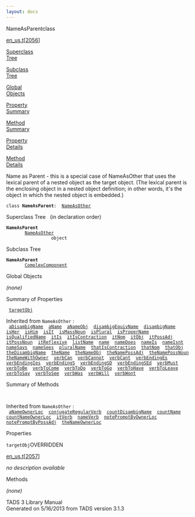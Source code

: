 ```yaml
---
layout: docs
---
```

<span class="title">NameAsParent</span><span class="type">class</span>

[en_us.t](../file/en_us.t.html)\[[2056](../source/en_us.t.html#2056)\]

[Superclass  
Tree](#_SuperClassTree_)

[Subclass  
Tree](#_SubClassTree_)

[Global  
Objects](#_ObjectSummary_)

[Property  
Summary](#_PropSummary_)

[Method  
Summary](#_MethodSummary_)

[Property  
Details](#_Properties_)

[Method  
Details](#_Methods_)

<div class="fdesc">

Name as Parent - this is a special case of NameAsOther that uses the
lexical parent of a nested object as the target object. (The lexical
parent is the enclosing object in a nested object definition; in other
words, it's the object in which the nested object is embedded.)

`class `**`NameAsParent`**` :   `[`NameAsOther`](../object/NameAsOther.html)

</div>

<span id="_SuperClassTree_"></span>

<div class="mjhd">

<span class="hdln">Superclass Tree</span>   (in declaration order)

</div>

**`NameAsParent`**  
`         `[`NameAsOther`](../object/NameAsOther.html)  
`                 object`  
<span id="_SubClassTree_"></span>

<div class="mjhd">

<span class="hdln">Subclass Tree</span>  

</div>

**`NameAsParent`**  
`         `[`ComplexComponent`](../object/ComplexComponent.html)  
<span id="_ObjectSummary_"></span>

<div class="mjhd">

<span class="hdln">Global Objects</span>  

</div>

*(none)* <span id="_PropSummary_"></span>

<div class="mjhd">

<span class="hdln">Summary of Properties</span>  

</div>

` `[`targetObj`](#targetObj)`  `

Inherited from `NameAsOther` :  
` `[`aDisambigName`](../object/NameAsOther.html#aDisambigName)`  `[`aName`](../object/NameAsOther.html#aName)`  `[`aNameObj`](../object/NameAsOther.html#aNameObj)`  `[`disambigEquivName`](../object/NameAsOther.html#disambigEquivName)`  `[`disambigName`](../object/NameAsOther.html#disambigName)`  `[`isHer`](../object/NameAsOther.html#isHer)`  `[`isHim`](../object/NameAsOther.html#isHim)`  `[`isIt`](../object/NameAsOther.html#isIt)`  `[`isMassNoun`](../object/NameAsOther.html#isMassNoun)`  `[`isPlural`](../object/NameAsOther.html#isPlural)`  `[`isProperName`](../object/NameAsOther.html#isProperName)`  `[`isQualifiedName`](../object/NameAsOther.html#isQualifiedName)`  `[`itIs`](../object/NameAsOther.html#itIs)`  `[`itIsContraction`](../object/NameAsOther.html#itIsContraction)`  `[`itNom`](../object/NameAsOther.html#itNom)`  `[`itObj`](../object/NameAsOther.html#itObj)`  `[`itPossAdj`](../object/NameAsOther.html#itPossAdj)`  `[`itPossNoun`](../object/NameAsOther.html#itPossNoun)`  `[`itReflexive`](../object/NameAsOther.html#itReflexive)`  `[`listName`](../object/NameAsOther.html#listName)`  `[`name`](../object/NameAsOther.html#name)`  `[`nameDoes`](../object/NameAsOther.html#nameDoes)`  `[`nameIs`](../object/NameAsOther.html#nameIs)`  `[`nameIsnt`](../object/NameAsOther.html#nameIsnt)`  `[`nameSays`](../object/NameAsOther.html#nameSays)`  `[`nameSees`](../object/NameAsOther.html#nameSees)`  `[`pluralName`](../object/NameAsOther.html#pluralName)`  `[`thatIsContraction`](../object/NameAsOther.html#thatIsContraction)`  `[`thatNom`](../object/NameAsOther.html#thatNom)`  `[`thatObj`](../object/NameAsOther.html#thatObj)`  `[`theDisambigName`](../object/NameAsOther.html#theDisambigName)`  `[`theName`](../object/NameAsOther.html#theName)`  `[`theNameObj`](../object/NameAsOther.html#theNameObj)`  `[`theNamePossAdj`](../object/NameAsOther.html#theNamePossAdj)`  `[`theNamePossNoun`](../object/NameAsOther.html#theNamePossNoun)`  `[`theNameWithOwner`](../object/NameAsOther.html#theNameWithOwner)`  `[`verbCan`](../object/NameAsOther.html#verbCan)`  `[`verbCannot`](../object/NameAsOther.html#verbCannot)`  `[`verbCant`](../object/NameAsOther.html#verbCant)`  `[`verbEndingEs`](../object/NameAsOther.html#verbEndingEs)`  `[`verbEndingIes`](../object/NameAsOther.html#verbEndingIes)`  `[`verbEndingS`](../object/NameAsOther.html#verbEndingS)`  `[`verbEndingSD`](../object/NameAsOther.html#verbEndingSD)`  `[`verbEndingSEd`](../object/NameAsOther.html#verbEndingSEd)`  `[`verbMust`](../object/NameAsOther.html#verbMust)`  `[`verbToBe`](../object/NameAsOther.html#verbToBe)`  `[`verbToCome`](../object/NameAsOther.html#verbToCome)`  `[`verbToDo`](../object/NameAsOther.html#verbToDo)`  `[`verbToGo`](../object/NameAsOther.html#verbToGo)`  `[`verbToHave`](../object/NameAsOther.html#verbToHave)`  `[`verbToLeave`](../object/NameAsOther.html#verbToLeave)`  `[`verbToSay`](../object/NameAsOther.html#verbToSay)`  `[`verbToSee`](../object/NameAsOther.html#verbToSee)`  `[`verbWas`](../object/NameAsOther.html#verbWas)`  `[`verbWill`](../object/NameAsOther.html#verbWill)`  `[`verbWont`](../object/NameAsOther.html#verbWont)`  `

<span id="_MethodSummary_"></span>

<div class="mjhd">

<span class="hdln">Summary of Methods</span>  

</div>

` `

Inherited from `NameAsOther` :  
` `[`aNameOwnerLoc`](../object/NameAsOther.html#aNameOwnerLoc)`  `[`conjugateRegularVerb`](../object/NameAsOther.html#conjugateRegularVerb)`  `[`countDisambigName`](../object/NameAsOther.html#countDisambigName)`  `[`countName`](../object/NameAsOther.html#countName)`  `[`countNameOwnerLoc`](../object/NameAsOther.html#countNameOwnerLoc)`  `[`itVerb`](../object/NameAsOther.html#itVerb)`  `[`nameVerb`](../object/NameAsOther.html#nameVerb)`  `[`notePromptByOwnerLoc`](../object/NameAsOther.html#notePromptByOwnerLoc)`  `[`notePromptByPossAdj`](../object/NameAsOther.html#notePromptByPossAdj)`  `[`theNameOwnerLoc`](../object/NameAsOther.html#theNameOwnerLoc)`  `

<span id="_Properties_"></span>

<div class="mjhd">

<span class="hdln">Properties</span>  

</div>

<span id="targetObj"></span>

`targetObj`<span class="rem">OVERRIDDEN</span>

[en_us.t](../file/en_us.t.html)\[[2057](../source/en_us.t.html#2057)\]

<div class="desc">

*no description available*

</div>

<span id="_Methods_"></span>

<div class="mjhd">

<span class="hdln">Methods</span>  

</div>

*(none)*

<div class="ftr">

TADS 3 Library Manual  
Generated on 5/16/2013 from TADS version 3.1.3

</div>
